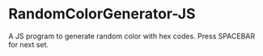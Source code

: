 # RandomColorGenerator-JS
A JS program to generate random color with hex codes.
Press SPACEBAR for next set.
